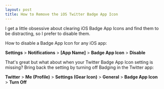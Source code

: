 ```yaml
---
layout: post
title: How to Remove the iOS Twitter Badge App Icon
---
```


I get a little obsessive about clearing iOS Badge App Icons and find them to be distracting, so I prefer to disable them.

How to disable a Badge App Icon for any iOS app:

**Settings** > **Notifications** > **[App Name]** > **Badge App Icon** > **Disable**

That's great but what about when your Twitter Badge App Icon setting is missing? Bring back the setting by turning off Badging in the Twitter app:

**Twitter** > **Me (Profile)** > **Settings (Gear Icon)** > **General** > **Badge App Icon** > **Turn Off**
